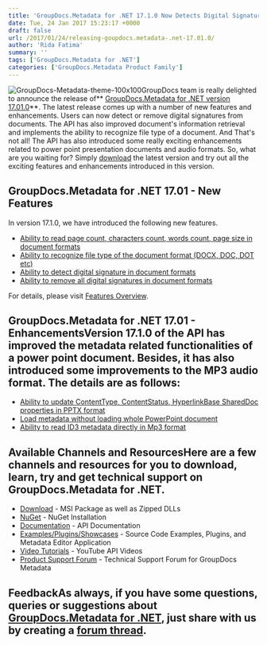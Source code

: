 ```yaml
---
title: 'GroupDocs.Metadata for .NET 17.1.0 Now Detects Digital Signatures in Documents'
date: Tue, 24 Jan 2017 15:23:17 +0000
draft: false
url: /2017/01/24/releasing-goupdocs.metadata-.net-17.01.0/
author: 'Rida Fatima'
summary: ''
tags: ['GroupDocs.Metadata for .NET']
categories: ['GroupDocs.Metadata Product Family']
---
```


![](http://blog.groupdocs.com/wp-content/uploads/sites/4/2017/06/groupdocs-metadata-net.png "GroupDocs-Metadata-theme-100x100")GroupDocs team is really delighted to announce the release of** [GroupDocs.Metadata for .NET version 17.01.0](http://www.groupdocs.com/products/metadata/net "GroupDocs.Metadata")**. The latest release comes up with a number of new features and enhancements. Users can now detect or remove digital signatures from documents. The API has also improved document's information retrieval and implements the ability to recognize file type of a document. And That's not all! The API has also introduced some really exciting enhancements related to power point presentation documents and audio formats. So, what are you waiting for? Simply [download](https://downloads.groupdocs.com/metadata/net/new-releases/groupdocs.metadata-for-.net-17.1.0/ "GroupDocs.Metadata Download") the latest version and try out all the exciting features and enhancements introduced in this version.

## GroupDocs.Metadata for .NET 17.01 - New Features

In version 17.1.0, we have introduced the following new features.

*   [Ability to read page count, characters count, words count, page size in document formats](https://docs.groupdocs.com/metadata/net "Document Info")
*   [Ability to recognize file type of the document format (DOCX, DOC, DOT etc)](https://docs.groupdocs.com/metadata/net "Recognize file type")
*   [Ability to detect digital signature in document formats](https://docs.groupdocs.com/metadata/net "Detect digital signature")
*   [Ability to remove all digital signatures in document formats](https://docs.groupdocs.com/metadata/net "Remove digital signature")

For details, please visit [Features Overview](https://www.groupdocs.com/docs/display/metadatanet/Features+Overview).

## GroupDocs.Metadata for .NET 17.01 - EnhancementsVersion 17.1.0 of the API has improved the metadata related functionalities of a power point document. Besides, it has also introduced some improvements to the MP3 audio format. The details are as follows:

*   [Ability to update ContentType, ContentStatus, HyperlinkBase SharedDoc properties in PPTX format](https://docs.groupdocs.com/metadata/net "Load metadata without loading whole PowerPoint document")
*   [Load metadata without loading whole PowerPoint document](https://docs.groupdocs.com/metadata/net "Load metadata without loading whole PowerPoint document")
*   [Ability to read ID3 metadata directly in Mp3 format](https://docs.groupdocs.com/metadata/net "Read id3 in mp3")

## Available Channels and ResourcesHere are a few channels and resources for you to download, learn, try and get technical support on GroupDocs.Metadata for .NET.

*   [Download](http://downloads.groupdocs.com/metadata/net "GroupDocs.Metadata MSI") - MSI Package as well as Zipped DLLs
*   [NuGet](https://www.nuget.org/packages/groupdocs-metadata-dotnet/16.12.0 "GroupDocs.Metadata Nuget Package") - NuGet Installation
*   [Documentation](http://www.groupdocs.com/docs/display/metadatanet/Getting+Started "Metadata API documentation") - API Documentation
*   [Examples/Plugins/Showcases](https://github.com/groupdocs-metadata/GroupDocs.Metadata-for-.NET/tree/master/Examples "How to use Metadata API") - Source Code Examples, Plugins, and Metadata Editor Application
*   [Video Tutorials](https://www.youtube.com/channel/UCkOlPEPh0oljoESrmKP6l4g "Metadata API YouTube Tutorials") - YouTube API Videos
*   [Product Support Forum](http://www.groupdocs.com/Community/forums/groupdocs.metadata-product-family/48/showforum.aspx) - Technical Support Forum for GroupDocs Metadata

## FeedbackAs always, if you have some questions, queries or suggestions about [GroupDocs.Metadata for .NET](http://www.groupdocs.com/products/metadata/net ".NET Metadata API"), just share with us by creating a [forum thread](http://www.groupdocs.com/Community/forums/groupdocs.metadata-product-family/48/showforum.aspx).





